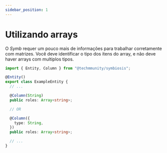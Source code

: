```yaml
---
sidebar_position: 1
---
```


# Utilizando arrays

O _Symb_ requer um pouco mais de informações para trabalhar corretamente com matrizes. Você deve identificar o tipo dos itens do array, e não deve haver arrays com multiplos tipos.

```ts
import { Entity, Column } from "@techmmunity/symbiosis";

@Entity()
export class ExampleEntity {
  // ...

  @Column(String)
  public roles: Array<string>;

  // OR

  @Column({
    type: String,
  })
  public roles: Array<string>;

  // ...
}
```
